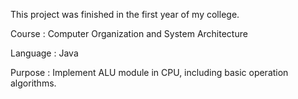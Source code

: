 This project was finished in the first year of my college.

Course : Computer Organization and System Architecture

Language : Java

Purpose : Implement ALU module in CPU, including basic operation algorithms.
